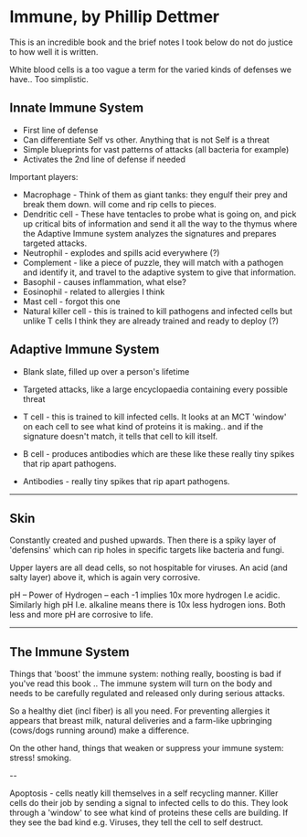 # Immune, by Phillip Dettmer

This is an incredible book and the brief notes I took below do not do justice
to how well it is written.

White blood cells is a too vague a term for the varied kinds of defenses we
have.. Too simplistic. 

 

## Innate Immune System 

- First line of defense 
- Can differentiate Self vs other. Anything that is not Self is a threat 
- Simple blueprints for vast patterns of attacks (all bacteria for example) 
- Activates the 2nd line of defense if needed 

Important players:

- Macrophage - Think of them as giant tanks: they engulf their prey and break
them down.
will come and rip cells to pieces.
- Dendritic cell - These have tentacles to probe what is going on, and pick up
critical bits of information and send it all the way to the thymus where the
Adaptive Immune system analyzes the signatures and prepares targeted attacks.
- Neutrophil - explodes and spills acid everywhere (?)
- Complement - like a piece of puzzle, they will match with a pathogen and identify it, and travel to the adaptive system to give that information.
- Basophil - causes inflammation, what else?
- Eosinophil - related to allergies I think
- Mast cell - forgot this one
- Natural killer cell - this is trained to kill pathogens and infected cells
but unlike T cells I think they are already trained and ready to deploy (?)

## Adaptive Immune System 

- Blank slate, filled up over a person's lifetime 
- Targeted attacks, like a large encyclopaedia containing every possible threat 

- T cell - this is trained to kill infected cells. It looks at an MCT 'window'
on each cell to see what kind of proteins it is making.. and if the signature
doesn't match, it tells that cell to kill itself.
- B cell - produces antibodies which are these like these really tiny spikes
that rip apart pathogens.
- Antibodies - really tiny spikes that rip apart pathogens.

---

## Skin

Constantly created and pushed upwards. Then there is a spiky layer of
'defensins' which can rip holes in specific targets like bacteria and fungi.


Upper layers are all dead cells, so not hospitable for viruses. An acid (and
salty layer) above it, which is again very corrosive.  

pH – Power of Hydrogen – each -1 implies 10x more hydrogen I.e acidic. Similarly high pH I.e. alkaline means there is 10x less hydrogen ions. Both less and more pH are corrosive to life. 


--- 
 
## The Immune System

Things that 'boost' the immune system: nothing really, boosting is bad if
you've read this book .. The immune system will turn on the body and needs to
be carefully regulated and released only during serious attacks.

So a healthy diet (incl fiber) is all you need. For preventing allergies it
appears that breast milk, natural deliveries and a farm-like upbringing
(cows/dogs running around) make a difference.

On the other hand, things that weaken or suppress your immune system: stress!
smoking.


--  

Apoptosis - cells neatly kill themselves in a self recycling manner. Killer
cells do their job by sending a signal to infected cells to do this. They look
through a 'window' to see what kind of proteins these cells are building. If
they see the bad kind e.g. Viruses, they tell the cell to self destruct. 

